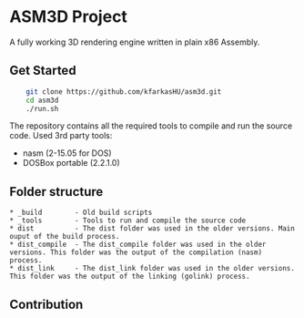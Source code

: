 # ASM3D Project
A fully working 3D rendering engine written in plain x86 Assembly.

## Get Started
```bash
	git clone https://github.com/kfarkasHU/asm3d.git
	cd asm3d
	./run.sh
```

The repository contains all the required tools to compile and run the source code.
Used 3rd party tools:
* nasm (2-15.05 for DOS)
* DOSBox portable (2.2.1.0)

## Folder structure
```
* _build		- Old build scripts
* _tools		- Tools to run and compile the source code
* dist			- The dist folder was used in the older versions. Main ouput of the build process.
* dist_compile	- The dist_compile folder was used in the older versions. This folder was the output of the compilation (nasm) process.
* dist_link		- The dist_link folder was used in the older versions. This folder was the output of the linking (golink) process.
```

## Contribution